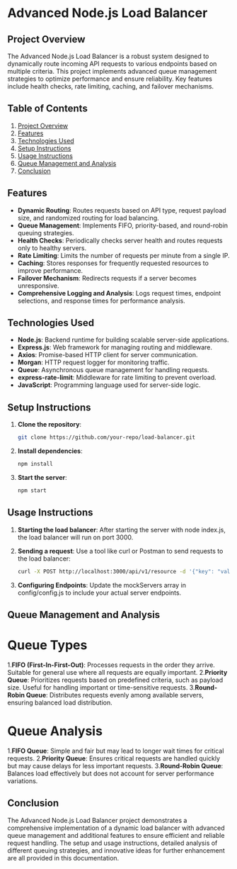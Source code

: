 # Advanced Node.js Load Balancer

## Project Overview

The Advanced Node.js Load Balancer is a robust system designed to dynamically route incoming API requests to various endpoints based on multiple criteria. This project implements advanced queue management strategies to optimize performance and ensure reliability. Key features include health checks, rate limiting, caching, and failover mechanisms.

## Table of Contents

1. [Project Overview](#project-overview)
2. [Features](#features)
3. [Technologies Used](#technologies-used)
4. [Setup Instructions](#setup-instructions)
5. [Usage Instructions](#usage-instructions)
6. [Queue Management and Analysis](#queue-management-and-analysis)
7. [Conclusion](#conclusion)

## Features

- **Dynamic Routing**: Routes requests based on API type, request payload size, and randomized routing for load balancing.
- **Queue Management**: Implements FIFO, priority-based, and round-robin queuing strategies.
- **Health Checks**: Periodically checks server health and routes requests only to healthy servers.
- **Rate Limiting**: Limits the number of requests per minute from a single IP.
- **Caching**: Stores responses for frequently requested resources to improve performance.
- **Failover Mechanism**: Redirects requests if a server becomes unresponsive.
- **Comprehensive Logging and Analysis**: Logs request times, endpoint selections, and response times for performance analysis.

## Technologies Used

- **Node.js**: Backend runtime for building scalable server-side applications.
- **Express.js**: Web framework for managing routing and middleware.
- **Axios**: Promise-based HTTP client for server communication.
- **Morgan**: HTTP request logger for monitoring traffic.
- **Queue**: Asynchronous queue management for handling requests.
- **express-rate-limit**: Middleware for rate limiting to prevent overload.
- **JavaScript**: Programming language used for server-side logic.

## Setup Instructions

1. **Clone the repository**:

   ```bash
   git clone https://github.com/your-repo/load-balancer.git
   ```

2. **Install dependencies**:
   ```bash
   npm install
   ```
3. **Start the server**:
   ```bash
   npm start
   ```

## Usage Instructions

1. **Starting the load balancer**:
   After starting the server with node index.js, the load balancer will run on port 3000.

2. **Sending a request**:
   Use a tool like curl or Postman to send requests to the load balancer:

   ```bash
   curl -X POST http://localhost:3000/api/v1/resource -d '{"key": "value"}'
   ```

3. **Configuring Endpoints**:
   Update the mockServers array in config/config.js to include your actual server endpoints.

## Queue Management and Analysis

# Queue Types

1.**FIFO (First-In-First-Out)**:
Processes requests in the order they arrive. Suitable for general use where all requests are equally important. 2.**Priority Queue**:
Prioritizes requests based on predefined criteria, such as payload size. Useful for handling important or time-sensitive requests. 3.**Round-Robin Queue**:
Distributes requests evenly among available servers, ensuring balanced load distribution.

# Queue Analysis

1.**FIFO Queue**:
   Simple and fair but may lead to longer wait times for critical requests.
2.**Priority Queue**:
   Ensures critical requests are handled quickly but may cause delays for less important requests.
3.**Round-Robin Queue**:
   Balances load effectively but does not account for server performance variations.

## Conclusion
   The Advanced Node.js Load Balancer project demonstrates a comprehensive implementation of a dynamic load balancer with advanced queue management and additional features to ensure efficient and reliable request handling. The setup and usage instructions, detailed analysis of different queuing strategies, and innovative ideas for further enhancement are all provided in this documentation.
